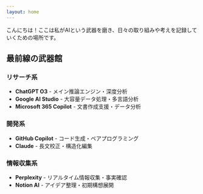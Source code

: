 ```yaml
---
layout: home
---
```


こんにちは！ここは私がAIという武器を磨き、日々の取り組みや考えを記録していくための場所です。

## 最前線の武器館

### リサーチ系
- **ChatGPT O3** - メイン推論エンジン・深度分析
- **Google AI Studio** - 大容量データ処理・多言語分析
- **Microsoft 365 Copilot** - 文書作成支援・データ分析

### 開発系
- **GitHub Copilot** - コード生成・ペアプログラミング
- **Claude** - 長文校正・構造化編集

### 情報収集系
- **Perplexity** - リアルタイム情報収集・事実確認
- **Notion AI** - アイデア整理・初期構想展開
